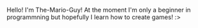Hello! I'm The-Mario-Guy! At the moment I'm only a beginner in programmning but hopefully I learn how to create games! :>

<!---
The-Mario-Guy/The-Mario-Guy is a ✨ special ✨ repository because its `README.md` (this file) appears on your GitHub profile.
You can click the Preview link to take a look at your changes.
--->
